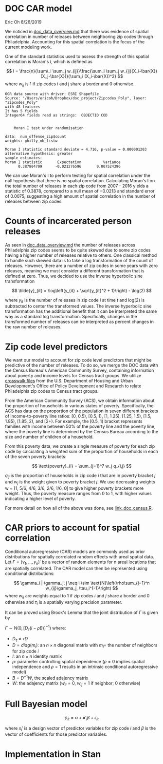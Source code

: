 DOC CAR model
================
Eric Oh
8/26/2019

We noticed in [doc\_data\_overview.md](https://github.com/ericoh17/doc_project/blob/master/doc_data_overview.md) that there was evidence of spatial correlation in number of releases between neighboring zip codes through Philadelphia. Accounting for this spatial correlation is the focus of the current modeling work.

One of the standard statistics used to assess the strength of this spatial correlation is Moran's $I$, which is defined as

$$
I = \frac{n}{\sum\_i \sum_j w_{ij}}\frac{\sum_i \sum_j w_{ij}(X_i-\bar{X})(X_j-\bar{X})}{\sum_i (X_i-\bar{X})^2}
$$
 where $w_{ij}$ is 1 if zip codes i and j share a border and 0 otherwise.

    OGR data source with driver: ESRI Shapefile 
    Source: "/Users/ericoh/Dropbox/doc_project/Zipcodes_Poly", layer: "Zipcodes_Poly"
    with 48 features
    It has 5 fields
    Integer64 fields read as strings:  OBJECTID COD 


        Moran I test under randomisation

    data:  num_offense_zip$count  
    weights: philly_nb_listw    

    Moran I statistic standard deviate = 4.716, p-value = 0.000001203
    alternative hypothesis: greater
    sample estimates:
    Moran I statistic       Expectation          Variance 
          0.387804709      -0.021276596       0.007524396 

We can use Moran's I to perform testing for spatial correlation under the null hypothesis that there is no spatial correlation. Calculating Moran's I on the total number of releases in each zip code from 2007 - 2016 yields a statistic of 0.3878, compared to a null mean of −0.0213 and standard error of 0.0075, suggesting a high amount of spatial correlation in the number of releases between zip codes.

Counts of incarcerated person releases
======================================

As seen in [doc\_data\_overview.md](https://github.com/ericoh17/doc_project/blob/master/doc_data_overview.md) the number of releases across Philadelphia zip codes seems to be quite skewed due to some zip codes having a higher number of releases relative to others. One classical method to handle such skewed data is to take a log transformation of the count of releases. However, there are a number of zip codes in some years with zero releases, meaning we must consider a different transformation that is defined at zero. Thus, we decided to use the inverse hyperbolic sine transformation

$$
\tilde{y}_{it} = \log\left(y_{it} + \sqrt{y_{it}^2 + 1}\right) - \log(2)
$$

where $y_{it}$ is the number of releases in zip code $i$ at time $t$ and log(2) is subtracted to center the transformed values. The inverse hyperbolic sine transformation has the additional benefit that it can be interpreted the same way as a standard log transformation. Specifically, changes in the transformed number of releases can be interpreted as percent changes in the raw number of releases.

Zip code level predictors
=========================

We want our model to account for zip code level predictors that might be predictive of the number of releases. To do so, we merge the DOC data with the Census Bureau's American Community Survey, containing information about poverty and income levels for Census tract groups. We utilize [crosswalk files](https://www.huduser.gov/portal/datasets/usps_crosswalk.html) from the U.S. Department of Housing and Urban Development's Office of Policy Development and Research to relate Philadelphia zip codes to Census tract groups.

From the American Community Survey (ACS), we obtain information about the proportion of households in various states of poverty. Specifically, the ACS has data on the proportion of the population in seven different brackets of income-to-poverty line ratios: [0, 0.5), [0.5, 1), [1, 1.25), [1.25, 1.5), [1.5, 1.85), [1.85, 2), and [2+). For example, the [0.5, 1) bracket represents families with income between 50% of the poverty line and the poverty line, where the poverty line is determined by the Census Bureau according to the size and number of children of a household.

From this poverty data, we create a single measure of poverty for each zip code by calculating a weighted sum of the proportion of households in each of the seven poverty brackets:

$$
\text{poverty}_{i} = \sum_{j=1}^7 w_j q_{i,j}
$$

$q_{ij}$ is the proportion of households in zip code $i$ that are in poverty bracket $j$ and $w_j$ is the weight given to poverty bracket $j$. We use decreasing weights w = [1, 5/6, 4/6, 3/6, 2/6, 1/6, 0] to give higher poverty brackets more weight. Thus, the poverty measure ranges from 0 to 1, with higher values indicating a higher level of poverty.

For more detail on how all of the above was done, see [link\_doc\_census.R](https://github.com/ericoh17/doc_project/blob/master/link_doc_census.R).

CAR priors to account for spatial correlation
=============================================

Conditional autoregressive (CAR) models are commonly used as prior distributions for spatially correlated random effects with areal spatial data. Let $\Gamma = (\gamma_1,\ldots,\gamma_n)′$ be a vector of random elements for n areal locations that are spatially correlated. The CAR model can then be represented using conditional distributions:

$$
\gamma_i | \gamma_j, j \neq i  \sim \text{N}\left(\rho\sum_{j=1}^n w_{ij}\gamma_j, \tau_i^{-1}\right)
$$
 where $w_{ij}$ are weights equal to 1 if zip codes $i$ and $j$ share a border and 0 otherwise and $\tau_i$ is a spatially varying precision parameter.

It can be proved using Brook's Lemma that the joint distribution of $\Gamma$ is given by

$\Gamma \sim \text{N}(0,[D_{\tau}(I-\rho B)]^{-1})$ where: 
* $D_{\tau} = \tau D$ 
* $D = diag(m_i)$: an $n \times n$ diagonal matrix with $m_i=$ the number of neighbors for zip code $i$ 
* $I$: an $n \times n$ identity matrix 
* $\rho$: parameter controlling spatial dependence ($\rho = 0$ implies spatial independence and $\rho = 1$ results in an intrinsic conditional autoregressive model) 
* $B = D^{-1}W$, the scaled adajency matrix 
* $W$: the adajency matrix ($w_{ii}=0$, $w_{ij} = 1$ if neighbor; 0 otherwise)

Full Bayesian model
===================

$$
\tilde{y}_{it} = \alpha + \textbf{x}'_i \beta + \epsilon_{it}
$$

where $x_i'$ is a design vector of predictor variables for zip code $i$ and $\beta$ is the vector of coefficients for those predictor variables.

Implementation in Stan
======================
